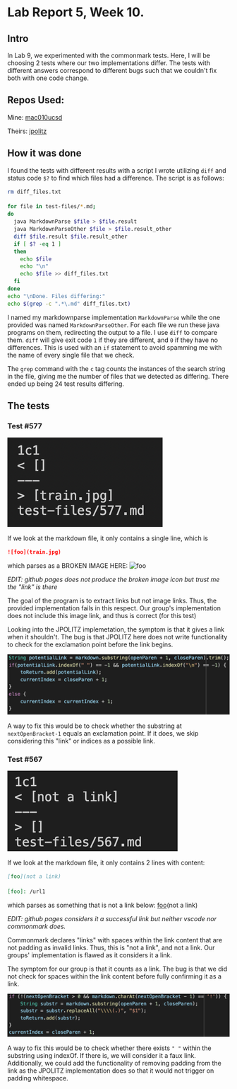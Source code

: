 # Lab Report 5, Week 10.

## Intro
In Lab 9, we experimented with the commonmark tests. Here, I will be choosing
2 tests where our two implementations differ. The tests with different answers 
correspond to different bugs such that we couldn't fix both with 
one code change.

## Repos Used:
Mine: [mac010ucsd](https://github.com/mac010ucsd/markdown-parse)

Theirs: [jpolitz](https://github.com/ucsd-cse15l-w22/markdown-parse)

## How it was done
I found the tests with different results with a script I wrote utilizing
`diff` and status code `$?` to find which files had a difference. The script
is as follows:

```sh
rm diff_files.txt

for file in test-files/*.md;
do
  java MarkdownParse $file > $file.result
  java MarkdownParseOther $file > $file.result_other
  diff $file.result $file.result_other
  if [ $? -eq 1 ]
  then
    echo $file
    echo "\n"
    echo $file >> diff_files.txt
  fi
done
echo "\nDone. Files differing:"
echo $(grep -c ".*\.md" diff_files.txt)
```

I named my markdownparse implementation `MarkdownParse` while the one provided
was named `MarkdownParseOther`. For each file we run these java programs on them,
redirecting the output to a file. I use `diff` to compare them. `diff` will give
exit code `1` if they are different, and `0` if they have no differences. This
is used with an `if` statement to avoid spamming me with the name of every
single file that we check. 

The `grep` command with the `c` tag counts the instances of the search string
in the file, giving me the number of files that we detected as differing. There
ended up being 24 test results differing.

## The tests

### Test #577

![test577](lab5-images/577.png)

If we look at the markdown file, it only contains a single line, which is
```md
![foo](train.jpg)
```
which parses as a BROKEN IMAGE HERE:
![foo](train.jpg)

_EDIT: github pages does not produce the broken image icon but trust me the "link" is there_

The goal of the program is to extract links but not image links. Thus, the provided
 implementation fails in this respect. Our group's implementation does not include
  this image link, and thus is correct (for this test)

Looking into the JPOLITZ implemetation, the symptom is that it gives a link when it shouldn't.
 The bug is that JPOLITZ here does not write functionality to check for the exclamation point
  before the link begins. 

![fix1](lab5-images/fix1.png)

A way to fix this would be to check whether the substring at `nextOpenBracket-1` equals an exclamation point. If it does, we skip considering this "link" or indices as a possible link. 


### Test #567

![test567](lab5-images/567.png)

If we look at the markdown file, it only contains 2 lines with content:
```md
[foo](not a link)

[foo]: /url1
```
which parses as something that is not a link below:
[foo](not a link)

[foo]: /url1

_EDIT: github pages considers it a successful link but neither vscode nor commonmark does._

Commonmark declares "links" with spaces within the link content that are not 
padding as invalid links. Thus, this is "not a link", and not a link. Our groups' implementation is flawed as it considers it a link.

The symptom for our group is that it counts as a link. The bug is that we did not check for spaces within the link content before fully confirming it as a link. 

![fix2](lab5-images/fix2.png)

A way to fix this would be to check whether there exists `" "` within the substring using indexOf. If there is, we will consider it a faux link. Additionally, we could add the functionality of removing padding from the link as the JPOLITZ implementation does so that it would not trigger on padding whitespace.
